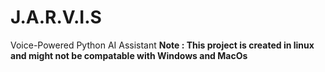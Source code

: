 # J.A.R.V.I.S
 Voice-Powered Python AI Assistant
**Note : This project is created in linux and might not be compatable with Windows and MacOs** 
